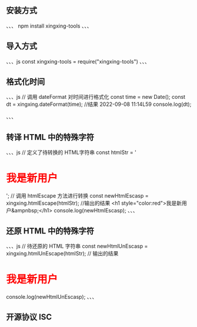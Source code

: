 ## 安装方式
、、、
npm install xingxing-tools
、、、


## 导入方式
、、、js
const xingxing-tools = require("xingxing-tools")
、、、


## 格式化时间
、、、js
// 调用 dateFormat 对时间进行格式化
const time = new Date();
const dt = xingxing.dateFormat(time);
//结果 2022-09-08 11:14L59
console.log(dt);

、、、

## 转译 HTML 中的特殊字符
、、、js
// 定义了待转换的 HTML字符串
const htmlStr = '<h1 style="color:red">我是新用户&nbsp;</h1>';
// 调用 htmlEscape 方法进行转换
const newHtmlEscasp = xingxing.htmlEscape(htmlStr);
//输出的结果 &lt;h1 style=&quot;color:red&quot;&gt;我是新用户&ampnbsp;&lt;/h1&gt;
console.log(newHtmlEscasp);
、、、

## 还原 HTML 中的特殊字符
、、、js
// 待还原的 HTML 字符串
const newHtmlUnEscasp = xingxing.htmlUnEscape(htmlStr);
// 输出的结果 <h1 style="color:red">我是新用户&nbsp;</h1>
console.log(newHtmlUnEscasp);
、、、

## 开源协议 ISC

